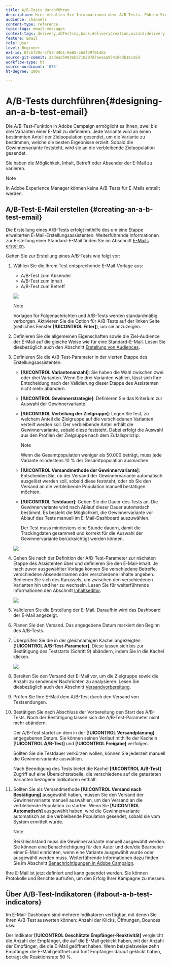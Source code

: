 ```yaml
---
title: A/B-Tests durchführen
description: Hier erhalten Sie Informationen über A/B-Tests. Führen Sie diese Schritte aus, um ausgehend von einem A/B-Test in Adobe Campaign eine E-Mail zu erstellen.
audience: channels
content-type: reference
topic-tags: email-messages
context-tags: delivery,abTesting,back;deliveryCreation,wizard;delivery,main
feature: Email
role: User
level: Beginner
exl-id: 07cbf39c-4f53-49b1-8e85-c6df39f014b5
source-git-commit: 2adead5903eb2710207d7aeaaa85418bd616ca5d
workflow-type: ht
source-wordcount: '873'
ht-degree: 100%

---
```


# A/B-Tests durchführen{#designing-an-a-b-test-email}

Die A/B-Test-Funktion in Adobe Campaign ermöglicht es Ihnen, zwei bis drei Varianten einer E-Mail zu definieren. Jede Variante wird an einen bestimmten Anteil der Zielpopulation gesendet, um die Variante zu bestimmen, welche die besten Ergebnisse erzielt. Sobald die Gewinnervariante feststeht, wird sie an die verbleibende Zielpopulation gesendet.

Sie haben die Möglichkeit, Inhalt, Betreff oder Absender der E-Mail zu variieren.

>[!NOTE]
>
>In Adobe Experience Manager können keine A/B-Tests für E-Mails erstellt werden.

## A/B-Test-E-Mail erstellen        {#creating-an-a-b-test-email}

Die Erstellung eines A/B-Tests erfolgt mithilfe des um eine Etappe erweiterten E-Mail-Erstellungsassistenten. Weiterführende Informationen zur Erstellung einer Standard-E-Mail finden Sie im Abschnitt [E-Mails erstellen](../../channels/using/creating-an-email.md).

Gehen Sie zur Erstellung eines A/B-Tests wie folgt vor:

1. Wählen Sie die Ihrem Test entsprechende E-Mail-Vorlage aus:

   * A/B-Test zum Absender
   * A/B-Test zum Inhalt
   * A/B-Test zum Betreff

   ![](assets/create_ab_testing.png)

   >[!NOTE]
   >
   >Vorlagen für Folgenachrichten und A/B-Tests werden standardmäßig verborgen. Aktivieren Sie die Option für A/B-Tests auf der linken Seite (seitliches Fenster **[!UICONTROL Filter]**), um sie anzuzeigen.

1. Definieren Sie die allgemeinen Eigenschaften sowie die Ziel-Audience der E-Mail auf die gleiche Weise wie für eine Standard-E-Mail. Lesen Sie diesbezüglich auch den Abschnitt [Erstellung von Audiences](../../audiences/using/creating-audiences.md).
1. Definieren Sie die A/B-Test-Parameter in der vierten Etappe des Erstellungsassistenten:

   * **[!UICONTROL Variantenanzahl]**: Sie haben die Wahl zwischen zwei oder drei Varianten. Wenn Sie drei Varianten wählen, lässt sich Ihre Entscheidung nach der Validierung dieser Etappe des Assistenten nicht mehr abändern.
   * **[!UICONTROL Gewinnerstrategie]**: Definieren Sie das Kriterium zur Auswahl der Gewinnervariante.
   * **[!UICONTROL Verteilung der Zielgruppe]**: Legen Sie fest, zu welchem Anteil die Zielgruppe auf die verschiedenen Varianten verteilt werden soll. Der verbleibende Anteil erhält die Gewinnervariante, sobald diese feststeht. Dabei erfolgt die Auswahl aus den Profilen der Zielgruppe nach dem Zufallsprinzip.

     >[!NOTE]
     >
     >Wenn die Gesamtpopulation weniger als 50.000 beträgt, muss jede Variante mindestens 10 % der Gesamtpopulation ausmachen.

   * **[!UICONTROL Versandmethode der Gewinnervariante]**: Entscheiden Sie, ob der Versand der Gewinnervariante automatisch ausgelöst werden soll, sobald diese feststeht, oder ob Sie den Versand an die verbleibende Population manuell bestätigen möchten.
   * **[!UICONTROL Testdauer]**: Geben Sie die Dauer des Tests an. Die Gewinnervariante wird nach Ablauf dieser Dauer automatisch bestimmt. Es besteht die Möglichkeit, die Gewinnervariante vor Ablauf des Tests manuell im E-Mail-Dashboard auszuwählen.

     Der Test muss mindestens eine Stunde dauern, damit die Trackingdaten gesammelt und korrekt für die Auswahl der Gewinnervariante berücksichtigt werden können.

   ![](assets/ab_parameters.png)

1. Gehen Sie nach der Definition der A/B-Test-Parameter zur nächsten Etappe des Assistenten über und definieren Sie den E-Mail-Inhalt. Je nach zuvor ausgewählter Vorlage können Sie verschiedene Betreffe, verschiedene Absendernamen oder verschiedene Inhalte angeben. Bedienen Sie sich des Karussels, um zwischen den verschiedenen Varianten hin und her zu wechseln. Lesen Sie für weiterführende Informationen den Abschnitt [Inhaltseditor](../../designing/using/designing-content-in-adobe-campaign.md).

   ![](assets/create_ab_testing2.png)

1. Validieren Sie die Erstellung der E-Mail. Daraufhin wird das Dashboard der E-Mail angezeigt.
1. Planen Sie den Versand. Das angegebene Datum markiert den Beginn des A/B-Tests.
1. Überprüfen Sie die in der gleichnamigen Kachel angezeigten **[!UICONTROL A/B-Test-Parameter]**. Diese lassen sich bis zur Bestätigung des Teststarts (Schritt 9) abändern, indem Sie in die Kachel klicken.

   ![](assets/create_ab_testing3.png)

1. Bereiten Sie den Versand der E-Mail vor, um die Zielgruppe sowie die Anzahl zu sendender Nachrichten zu analysieren. Lesen Sie diesbezüglich auch den Abschnitt [Versandvorbereitung](../../sending/using/preparing-the-send.md).
1. Prüfen Sie Ihre E-Mail dem A/B-Test durch den Versand von Testsendungen.
1. Bestätigen Sie nach Abschluss der Vorbereitung den Start des A/B-Tests. Nach der Bestätigung lassen sich die A/B-Test-Parameter nicht mehr abändern.

   Der A/B-Test startet an dem in der **[!UICONTROL Versandplanung]** angegebenen Datum. Sie können seinen Verlauf mithilfe der Kacheln **[!UICONTROL A/B-Test]** und **[!UICONTROL Freigabe]** verfolgen.

   Sollten Sie die Testdauer verkürzen wollen, können Sie jederzeit manuell die Gewinnervariante auswählen.

   Nach Beendigung des Tests bietet die Kachel **[!UICONTROL A/B-Test]** Zugriff auf eine Übersichtstabelle, die verschiedene auf die getesteten Varianten bezogene Indikatoren enthält.

1. Sollten Sie als Versandmethode **[!UICONTROL Versand nach Bestätigung]** ausgewählt haben, müssen Sie den Versand der Gewinnervariante manuell auswählen, um den Versand an die verbleibende Population zu starten. Wenn Sie **[!UICONTROL Automatisch]** ausgewählt haben, wird die Gewinnervariante automatisch an die verbleibende Population gesendet, sobald sie vom System ermittelt wurde.

   >[!NOTE]
   >
   >Bei Gleichstand muss die Gewinnervariante manuell ausgewählt werden. Sie können eine Benachrichtigung für den Autor und den/die Bearbeiter einer E-Mail einrichten, wenn eine Variante ausgewählt wurde oder ausgewählt werden muss. Weiterführende Informationen dazu finden Sie im Abschnitt [Benachrichtigungen in Adobe Campaign](../../administration/using/sending-internal-notifications.md).

Ihre E-Mail ist jetzt definiert und kann gesendet werden. Sie können Protokolle und Berichte aufrufen, um den Erfolg Ihrer Kampagne zu messen.

## Über A/B-Test-Indikatoren {#about-a-b-test-indicators}

Im E-Mail-Dashboard sind mehrere Indikatoren verfügbar, mit denen Sie Ihren A/B-Test auswerten können: Anzahl der Klicks, Öffnungen, Bounces usw.

Der Indikator **[!UICONTROL Geschätzte Empfänger-Reaktivität]** vergleicht die Anzahl der Empfänger, die auf die E-Mail geklickt haben, mit der Anzahl der Empfänger, die die E-Mail geöffnet haben. Wenn beispielsweise zehn Empfänger die E-Mail geöffnet und fünf Empfänger darauf geklickt haben, beträgt die Reaktionsrate 50 %.
